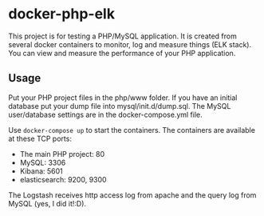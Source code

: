 # docker-php-elk

This project is for testing a PHP/MySQL application. It is created from several docker containers to monitor, log and measure things (ELK stack). You can view and measure the performance of your PHP application.

## Usage

Put your PHP project files in the php/www folder. If you have an initial database put your dump file into mysql/init.d/dump.sql. The MySQL user/database settings are in the docker-compose.yml file.

Use `docker-compose up` to start the containers. The containers are available at these TCP ports:

* The main PHP project: 80
* MySQL: 3306
* Kibana: 5601
* elasticsearch: 9200, 9300

The Logstash receives http access log from apache and the query log from MySQL (yes, I did it!:D).
